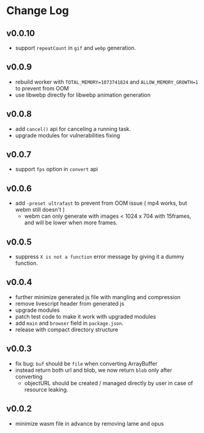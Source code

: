 # Change Log

## v0.0.10

 - support `repeatCount` in `gif` and `webp` generation.


## v0.0.9

 - rebuild worker with `TOTAL_MEMORY=1073741824` and `ALLOW_MEMORY_GROWTH=1` to prevent from OOM
 - use libwebp directly for libwebp animation generation


## v0.0.8

 - add `cancel()` api for canceling a running task.
 - upgrade modules for vulnerabilities fixing


## v0.0.7

 - support `fps` option in `convert` api


## v0.0.6

 - add `-preset ultrafast` to prevent from OOM issue ( mp4 works, but webm still doesn't )
   - webm can only generate with images < 1024 x 704 with 15frames, and will be lower when more frames.


## v0.0.5

 - suppress `X is not a function` error message by giving it a dummy function.


## v0.0.4

 - further minimize generated js file with mangling and compression
 - remove livescript header from generated js
 - upgrade modules
 - patch test code to make it work with upgraded modules
 - add `main` and `browser` field in `package.json`.
 - release with compact directory structure


## v0.0.3

 - fix bug: `buf` should be `file` when converting ArrayBuffer
 - instead return both url and blob, we now return `blob` only after converting
   - objectURL should be created / managed directly by user in case of resource leaking.


## v0.0.2

 - minimize wasm file in advance by removing lame and opus
